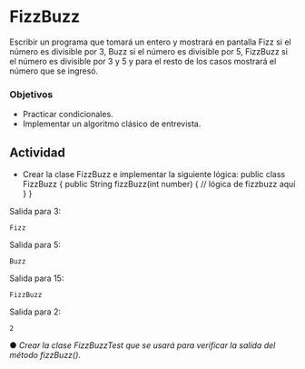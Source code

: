 # FizzBuzz

Escribir un programa que tomará un entero y mostrará en pantalla Fizz si el número es divisible por 3, Buzz si el número es divisible por 5, FizzBuzz si el número es divisible por 3 y 5 y para el resto de los casos mostrará el número que se ingresó.

### Objetivos
- Practicar condicionales.
- Implementar un algoritmo clásico de entrevista.
## Actividad
- Crear la clase FizzBuzz e implementar la siguiente lógica:
public class FizzBuzz {
    public String fizzBuzz(int number) {
        // lógica de fizzbuzz aquí
    }
}

Salida para 3:

    Fizz

Salida para 5:

    Buzz

Salida para 15:

    FizzBuzz

Salida para 2:

    2  
● *Crear la clase FizzBuzzTest que se usará para verificar la salida del método fizzBuzz()*.
